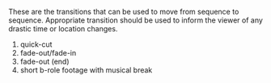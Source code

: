 These are the transitions that can be used to move from sequence to sequence. Appropriate transition should be used to inform the viewer of any drastic time or location changes.

1. quick-cut
2. fade-out/fade-in
3. fade-out (end)
4. short b-role footage with musical break